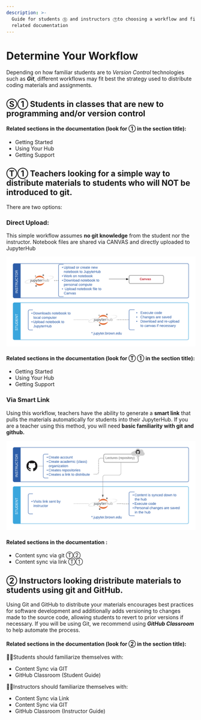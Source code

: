 ```yaml
---
description: >-
  Guide for students Ⓢ and instructors Ⓣto choosing a workflow and finding
  related documentation
---
```


# Determine Your Workflow

Depending on how familiar students are to _Version Control_ technologies such as _**Git**_, different workflows may fit best the strategy used to distribute coding materials and assignments. 

## Ⓢ① Students in classes that are new to programming and/or version control 

#### Related sections in the documentation \(look for  ① in the section title\):

* Getting Started  
* Using Your Hub
* Getting Support 

## Ⓣ① Teachers looking for a simple way to **distribute materials to students who will NOT be introduced to git.** 

There are two options:

### Direct Upload:

This simple workflow assumes **no git knowledge** from the student nor the instructor. Notebook files are shared via CANVAS and directly uploaded to JupyterHub

![Direct File Upload Workflow](.gitbook/assets/direct-upload.png)



#### Related sections in the documentation \(look for Ⓣ ① in the section title\):

* Getting Started  
* Using Your Hub
* Getting Support 

### Via Smart Link

Using this workflow, teachers have the ability to generate a **smart link** that pulls the materials automatically for students into their JupyterHub. If you are a teacher using this method, you will need **basic familiarity with git and github.**

![Workflow when synching content using a \(special\) link](.gitbook/assets/auto-pull.png)

#### Related sections in the documentation :

* Content sync via git Ⓣ②
* Content sync via link Ⓣ①

## ② Instructors looking  **dristribute materials to students using git and GitHub.** 

Using Git and GitHub to distribute your materials encourages best practices for software development and additionally adds versioning to changes made to the source code, allowing students to revert to prior versions if necessary. If you will be using Git, we recommend using _**GitHub Classroom**_  to help automate the process.  

#### Related sections in the documentation \(look for  ② in the section title\):

👩‍💻Students  should familiarize themselves with:  

* Content Sync via GIT
* GitHub Classroom \(Student Guide\)

👨‍🏫Instructors should familiarize themselves with:

* Content Sync via Link
* Content Sync via GIT
* GitHub Classroom \(Instructor Guide\)

 

